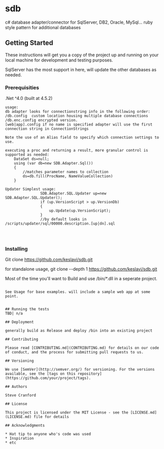 # sdb

c# database adapter/connector for SqlServer, DB2, Oracle, MySql... ruby style pattern for additional databases

## Getting Started

These instructions will get you a copy of the project up and running on your local machine for development and testing purposes. 

SqlServer has the most support in here, will update the other databases as needed.


### Prerequisities

.Net ^4.0 (built at 4.5.2)

```
usage: 
db adapter looks for connectionstring info in the following order:
/db.config  custom location housing multiple database connections
/db.enc.config encrypted version.
[web|app].config if no name is specified adapter will use the first connection string in ConnectionStrings

Note the use of an Alias field to specify which connection settings to use. 

executing a proc and returning a result, more granular control is supported as needed:
	DataSet ds=null;
	using (var db=new SDB.Adapter.Sql())
	{
		//matches parameter names to collection
		ds=db.fill(ProcName, NameValueCollection)
	}

Updater Simplest usage: 
				SDB.Adapter.SQL.Updater up=new SDB.Adapter.SQL.Updater();
				if (up.VersionScript > up.VersionDb)
				{
					up.Update(up.VersionScript);
				}
				//by default looks in /scripts/updater/sql/00000.description.[up|dn].sql




```

### Installing

Git clone https://github.com/keslavi/sdb.git

for standalone usage, 
git clone --depth 1 https://github.com/keslavi/sdb.git

Most of the time you'll want to Build and use /bin/*.dll in a seperate project.

```

See Usage for base examples. will include a sample web app at some point. 


## Running the tests
TBD| n/a

## Deployment

generally build as Release and deploy /bin into an existing project

## Contributing

Please read [CONTRIBUTING.md](CONTRIBUTING.md) for details on our code of conduct, and the process for submitting pull requests to us.

## Versioning

We use [SemVer](http://semver.org/) for versioning. For the versions available, see the [tags on this repository](https://github.com/your/project/tags). 

## Authors

Steve Cranford 

## License

This project is licensed under the MIT License - see the [LICENSE.md](LICENSE.md) file for details

## Acknowledgments

* Hat tip to anyone who's code was used
* Inspiration
* etc
